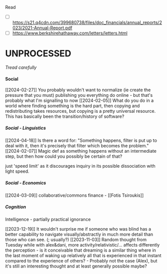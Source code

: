

Read
- [ ] https://s21.q4cdn.com/399680738/files/doc_financials/annual_reports/2023/2021-Annual-Report.pdf
- [ ] https://www.berkshirehathaway.com/letters/letters.html

# UNPROCESSED
*Tread carefully*

#### Social
[[2024-02-27]]
You probably wouldn't want to normalize (ie create the pressure that you must) publishing you everything do online - but that's probably what I'm signalling to now
[[2024-02-05]]
What do you do in a world where finding something is the hard part, then copying and redistributing takes resources, but copying is a pretty universal resource. This has basically been the transition/history of software?


##### Social - Linguistics
[[2024-04-18]]
Is there a word for: "Something happens, filter is put up to deal with it, then it's precisely that filter which becomes the problem."
[[2024-02-07]]
Magic def as something happens without an intermediate step, but then how could you possibly be certain of that?

just 'speed limit' as it discourages inquiry in its possible dissociation with light speed.


##### Social - Economics
[[2024-03-09]]
collaborative/commons finance - [[Fotis Tsiroukis]]


##### Cognition
Intelligence - partially practical ignorance

[[2023-12-19]]
It wouldn't surprise me if someone who was blind has a better capability to navigate visually/abstractly in much more detail than those who can see. (; usually?)
[[2023-11-03]]
Random thought from Tuesday while with alex&dani, more activity/relativistic/... affects differently the perception - is it conceivable that dreaming is a similar thing where in the last moment of waking up relatively all that is experienced in that instant compared to the experience of others? - Probably not the case (Alex), but it's still an interesting thought and at least generally possible maybe?
